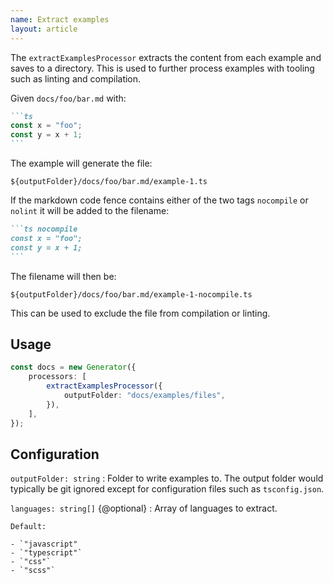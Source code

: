 ```yaml
---
name: Extract examples
layout: article
---
```


The `extractExamplesProcessor` extracts the content from each example and saves to a directory.
This is used to further process examples with tooling such as linting and compilation.

Given `docs/foo/bar.md` with:

````md
```ts
const x = "foo";
const y = x + 1;
```
````

The example will generate the file:

```
${outputFolder}/docs/foo/bar.md/example-1.ts
```

If the markdown code fence contains either of the two tags `nocompile` or `nolint` it will be added to the filename:

````md
```ts nocompile
const x = "foo";
const y = x + 1;
```
````

The filename will then be:

```
${outputFolder}/docs/foo/bar.md/example-1-nocompile.ts
```

This can be used to exclude the file from compilation or linting.

## Usage

```ts
const docs = new Generator({
    processors: [
        extractExamplesProcessor({
            outputFolder: "docs/examples/files",
        }),
    ],
});
```

## Configuration

`outputFolder: string`
: Folder to write examples to. The output folder would typically be git ignored except for configuration files such as `tsconfig.json`.

`languages: string[]` {@optional}
: Array of languages to extract.

    Default:

    - `"javascript"
    - `"typescript"`
    - `"css"`
    - `"scss"`
